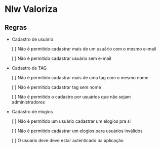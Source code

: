 # Nlw Valoriza


## Regras

- Cadastro de usuário
    
    [ ] Não é permitido cadastrar mais de um usuário com o mesmo e-mail

    [ ] Não é permitido cadastrar usuário sem e-mail
    
- Cadastro de TAG

    [ ] Não é permitido cadastrar mais de uma tag com o mesmo nome

    [ ] Não é permitido cadastrar tag sem nome

    [ ] Não é permitido o cadastro por usuários que não sejam administradores

- Cadastro de elogios
    
    [ ] Não é permitido um usuário cadastrar um elogios pra si

    [ ] Não é permitido cadastrar um elogios para usuários inválidos

    [ ] O usuário deve deve estar autenticado na aplicação